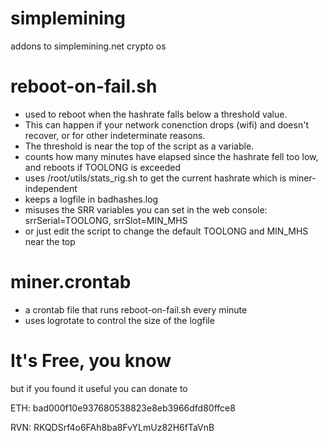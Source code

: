 # simplemining
addons to simplemining.net crypto os

# **reboot-on-fail.sh** 

* used to reboot when the hashrate falls below a threshold value.  
* This can happen if your network conenction drops (wifi) and doesn't recover, or for other indeterminate reasons.  
* The threshold is near the top of the script as a variable.  
* counts how many minutes have elapsed since the hashrate fell too low, and reboots if TOOLONG is exceeded
* uses /root/utils/stats_rig.sh to get the current hashrate which is miner-independent
* keeps a logfile in badhashes.log
* misuses the SRR variables you can set in the web console: srrSerial=TOOLONG, srrSlot=MIN_MHS
* or just edit the script to change the default TOOLONG and MIN_MHS near the top

# **miner.crontab** 

* a crontab file that runs reboot-on-fail.sh every minute
* uses logrotate to control the size of the logfile

# It's Free, you know

but if you found it useful you can donate to

ETH: bad000f10e937680538823e8eb3966dfd80ffce8

RVN: RKQDSrf4o6FAh8ba8FvYLmUz82H6fTaVnB